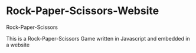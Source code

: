 # Rock-Paper-Scissors-Website
Rock-Paper-Scissors

This is a Rock-Paper-Scissors Game written in Javascript and embedded in a website 
